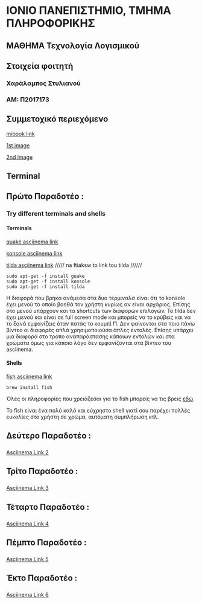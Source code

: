 # ΙΟΝΙΟ ΠΑΝΕΠΙΣΤΗΜΙΟ, ΤΜΗΜΑ ΠΛΗΡΟΦΟΡΙΚΗΣ 
## ΜΑΘΗΜΑ Τεχνολογία Λογισμικού

## Στοιχεία φοιτητή  
### Χαράλαμπος Στυλιανού
### ΑΜ: Π2017173

## Συμμετοχικό περιεχόμενο

[mibook link](https://p17styl.netlify.com/)

[1st image](https://p17styl.netlify.com//gallery/amazon-alexa/)

[2nd image](https://p17styl.netlify.com//gallery/unity/)


## Terminal
## Πρώτο Παραδοτέο : 
### Try different terminals and shells
#### Terminals

[quake asciinema link](https://asciinema.org/a/311068)

[konsole asciinema link](https://asciinema.org/a/311071)

[tilda asciinema link](https://asciinema.org/a/311) ///// na ftiaksw to link tou tilda //////
```
sudo apt-get -f install guake 
sudo apt-get -f install konsole
sudo apt-get -f install tilda
```

Η διαφορά που βρήκα ανάμεσα στα δυο τερμιναλσ είναι ότι το konsole έχει μενού το οποίο βοηθά τον χρήστη κυρίως αν είναι αρχάριος. Επίσης στο μενού υπάρχουν και τα shortcuts των διάφορων επιλογών. 
Το  tilda δεν έχει μενού  και είναι σε full screen mode και μπορείς να το κρύβεις και να το ξανά εμφανίζεις όταν πατάς το κουμπί f1.
Δεν φαίνονται στα ποιο πάνω βίντεο οι διαφορές απλά χρησιμοποιούσα άπλες εντολές. Επίσης υπάρχει μια διαφορά στο τρόπο αναπαράστασης κάποιων εντολών και στα χρώματα όμως για κάποιο λόγο δεν εμφανίζονται στα βίντεο του asciinema.




#### Shells

[fish asciinema link](https://asciinema.org/a/311087)

```
brew install fish
```
Όλες οι πληροφορίες που χρειάζεσαι για το fish μπορείς να τις βρεις [εδώ](https://fishshell.com/).

Το fish είναι ένα πολύ καλό και εύχρηστο shell γιατί σου παρέχει πολλές ευκολίες στο χρήστη σε χρώμα, αυτόματη συμπλήρωση κτλ.
## Δεύτερο Παραδοτέο : 
### 
[Asciinema Link 2]()


## Τρίτο Παραδοτέο :
### 
[Asciinema Link 3]()


## Τέταρτο Παραδοτέο :
### 
[Asciinema Link 4]()

## Πέμπτο Παραδοτέο :
### 
[Asciinema Link 5]()

## Έκτο Παραδοτέο :
### 
[Asciinema Link 6]()
